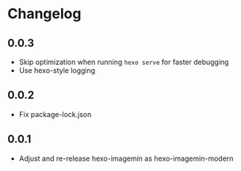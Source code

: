 # Changelog

## 0.0.3

- Skip optimization when running `hexo serve` for faster debugging
- Use hexo-style logging

## 0.0.2

- Fix package-lock.json

## 0.0.1

- Adjust and re-release hexo-imagemin as hexo-imagemin-modern
